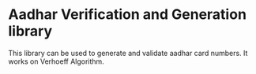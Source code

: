 # Aadhar Verification and Generation library

This library can be used to generate and validate aadhar card numbers. 
It works on Verhoeff Algorithm.